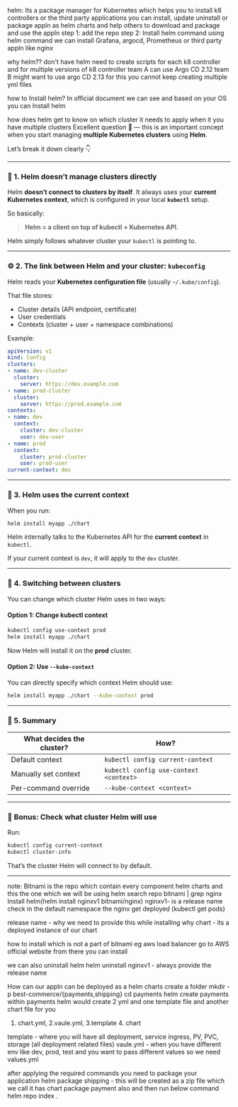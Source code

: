 helm:
Its a package manager for Kubernetes which helps you to install k8 controllers or the third party applications you can install, update uninstall or package appln as helm charts and help others to download and package and use the appln
step 1: add the repo
step 2: Install helm command 
using helm command we can install Grafana, argocd, Prometheus or third party appln like nginx

why helm??
don't have helm need to create scripts for each k8 controller and for multiple versions of k8 controller team A can use Argo CD 2.12 team B might want to use argo CD 2.13 for this you cannot keep creating multiple yml files 

how to Install helm?
In official document we can see and based on your OS you can Install helm


how does helm get to know on which cluster it needs to apply when it you have multiple clusters
Excellent question 👏 — this is an important concept when you start managing **multiple Kubernetes clusters** using **Helm**.

Let’s break it down clearly 👇

---

### 🧩 1. Helm doesn’t manage clusters directly

Helm **doesn’t connect to clusters by itself**.
It always uses your **current Kubernetes context**, which is configured in your local **`kubectl`** setup.

So basically:

> **Helm = a client on top of kubectl + Kubernetes API.**

Helm simply follows whatever cluster your `kubectl` is pointing to.

---

### ⚙️ 2. The link between Helm and your cluster: `kubeconfig`

Helm reads your **Kubernetes configuration file** (usually `~/.kube/config`).

That file stores:

* Cluster details (API endpoint, certificate)
* User credentials
* Contexts (cluster + user + namespace combinations)

Example:

```yaml
apiVersion: v1
kind: Config
clusters:
- name: dev-cluster
  cluster:
    server: https://dev.example.com
- name: prod-cluster
  cluster:
    server: https://prod.example.com
contexts:
- name: dev
  context:
    cluster: dev-cluster
    user: dev-user
- name: prod
  context:
    cluster: prod-cluster
    user: prod-user
current-context: dev
```

---

### 🧭 3. Helm uses the current context

When you run:

```bash
helm install myapp ./chart
```

Helm internally talks to the Kubernetes API for the **current context** in `kubectl`.

If your current context is `dev`, it will apply to the `dev` cluster.

---

### 🔄 4. Switching between clusters

You can change which cluster Helm uses in two ways:

#### Option 1: Change kubectl context

```bash
kubectl config use-context prod
helm install myapp ./chart
```

Now Helm will install it on the **prod** cluster.

#### Option 2: Use `--kube-context`

You can directly specify which context Helm should use:

```bash
helm install myapp ./chart --kube-context prod
```

---

### 🧠 5. Summary

| What decides the cluster? | How?                                   |
| ------------------------- | -------------------------------------- |
| Default context           | `kubectl config current-context`       |
| Manually set context      | `kubectl config use-context <context>` |
| Per-command override      | `--kube-context <context>`             |

---

### 🧪 Bonus: Check what cluster Helm will use

Run:

```bash
kubectl config current-context
kubectl cluster-info
```

That’s the cluster Helm will connect to by default.

---


note: Bitnami is the repo which contain every component helm charts and this the one which we will be using 
helm search repo bitnami | grep nginx
Install helm(helm install nginxv1 bitnami/nginx) nginxv1- is a release name
check in the default namespace the nginx get deployed (kubectl get pods)

release name - why we need to provide this while installing why chart - its a deployed instance of our chart 

how to install which is not a part of bitnami eg aws load balancer
go to AWS official website from there you can install 

we can also uninstall helm 
helm uninstall nginxv1 - always provide the release name 


How can our appln can be deployed as a helm charts
create a folder 
mkdir -p best-commerce/{payments,shipping}
cd payments 
helm create payments 
within payments helm would create 2 yml and one template file and another chart file for you 
1. chart.yml, 2.vaule.yml, 3.template 4. chart

template - where you will have all deployment, service ingress, PV, PVC, storage (all deployment related files)
vaule.yml - when you have different env like dev, prod, test and you want to pass different values so we need values.yml

after applying the required commands you need to package your application 
helm package shipping - this will be created as a zip file which we call it has chart
package payment also and then run below command
helm repo index .
 
